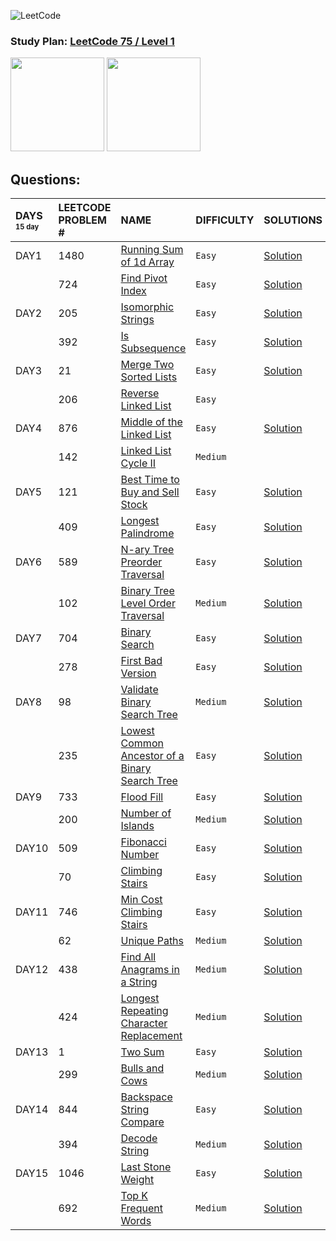 ![LeetCode](https://img.shields.io/badge/LeetCode-000000?style=for-the-badge&logo=LeetCode&logoColor=#d16c06)

### Study Plan: [LeetCode 75 / Level 1](https://leetcode.com/study-plan/leetcode-75/)

<p>
  <img src="https://assets.leetcode.com/study_plan/leetcode-75/cover.png" width="150" alt="" />  <img src="https://assets.leetcode.com/static_assets/others/%E5%85%A5%E9%97%A8.gif" width="150" alt="" />
</p>

## Questions:

| DAYS <sup><sup>15 day</sup></sup> | LEETCODE PROBLEM # |  NAME                         |  DIFFICULTY  | SOLUTIONS                                                                                                |
|:----------------------------------------------------|:-------------------| :---------------------------- | :----------- |:---------------------------------------------------------------------------------------------------------|
| DAY1                                                | 1480               | [Running Sum of 1d Array](https://leetcode.com/problems/running-sum-of-1d-array/) | `Easy` | [Solution](https://github.com/akunopaka/leetcode/blob/master/solutions/1480--running-sum-of-1d-array.md) |
|                                                     | 724                | [Find Pivot Index](https://leetcode.com/problems/find-pivot-index/) | `Easy` | [Solution](https://github.com/akunopaka/leetcode/blob/master/solutions/0724--find-pivot-index.md)  |
| DAY2                                                | 205                | [Isomorphic Strings](https://leetcode.com/problems/isomorphic-strings/) | `Easy` | [Solution](https://github.com/akunopaka/leetcode/blob/master/solutions/0205--isomorphic-strings.md)  |
|                                                     | 392                | [Is Subsequence](https://leetcode.com/problems/is-subsequence/) | `Easy` | [Solution](https://github.com/akunopaka/leetcode/blob/master/solutions/0392--is-subsequence.md) |
| DAY3                                                | 21                 | [Merge Two Sorted Lists](https://leetcode.com/problems/merge-two-sorted-lists/) | `Easy` | [Solution](https://github.com/akunopaka/leetcode/blob/master/solutions/)                                 |
|                                                     | 206                | [Reverse Linked List](https://leetcode.com/problems/reverse-linked-list/) | `Easy` |                                                                                                          |
| DAY4                                                | 876                | [Middle of the Linked List](https://leetcode.com/problems/middle-of-the-linked-list/) | `Easy` | [Solution](https://github.com/akunopaka/leetcode/blob/master/solutions/)                                 |
|                                                     | 142                | [Linked List Cycle II](https://leetcode.com/problems/linked-list-cycle-ii/) | `Medium` |                                                                                                          |
| DAY5                                                | 121                | [Best Time to Buy and Sell Stock](https://leetcode.com/problems/best-time-to-buy-and-sell-stock/) | `Easy` | [Solution]()                                                                                             |
|                                                     | 409                | [Longest Palindrome](https://leetcode.com/problems/longest-palindrome/) | `Easy` | [Solution]()                                                                                             |
| DAY6                                                | 589                | [N-ary Tree Preorder Traversal](https://leetcode.com/problems/n-ary-tree-preorder-traversal/) | `Easy` | [Solution]()                                                                                             |
|                                                     | 102                | [Binary Tree Level Order Traversal](https://leetcode.com/problems/binary-tree-level-order-traversal/) | `Medium` | [Solution]()                                                                                             |
| DAY7                                                | 704                | [Binary Search](https://leetcode.com/problems/binary-search/) | `Easy` | [Solution]()                                                                                             |
|                                                     | 278                | [First Bad Version](https://leetcode.com/problems/first-bad-version/) | `Easy` | [Solution]()                                                                                             |
| DAY8                                                | 98                 | [Validate Binary Search Tree](https://leetcode.com/problems/validate-binary-search-tree/) | `Medium` | [Solution]()                                                                                             |
|                                                     | 235                | [Lowest Common Ancestor of a Binary Search Tree](https://leetcode.com/problems/lowest-common-ancestor-of-a-binary-search-tree/) | `Easy` | [Solution]()                                                                                             |
| DAY9                                                | 733                | [Flood Fill](https://leetcode.com/problems/flood-fill/) | `Easy` | [Solution]()                                                                                             |
|                                                     | 200                | [Number of Islands](https://leetcode.com/problems/number-of-islands/) | `Medium` | [Solution]()                                                                                             |
| DAY10                                               | 509                | [Fibonacci Number](https://leetcode.com/problems/fibonacci-number/) | `Easy` | [Solution]()                                                                                             |
|                                                     | 70                 | [Climbing Stairs](https://leetcode.com/problems/climbing-stairs/) | `Easy` | [Solution]()                                                                                             |
| DAY11                                               | 746                | [Min Cost Climbing Stairs](https://leetcode.com/problems/min-cost-climbing-stairs/) | `Easy` | [Solution]()                                                                                             |
|                                                     | 62                 | [Unique Paths](https://leetcode.com/problems/unique-paths/) | `Medium` | [Solution]()                                                                                             |
| DAY12                                               | 438                | [Find All Anagrams in a String](https://leetcode.com/problems/find-all-anagrams-in-a-string/) | `Medium` | [Solution]()                                                                                             |
|                                                     | 424                | [Longest Repeating Character Replacement](https://leetcode.com/problems/longest-repeating-character-replacement/) | `Medium` | [Solution]()                                                                                             |
| DAY13                                               | 1                  | [Two Sum](https://leetcode.com/problems/two-sum/) | `Easy` | [Solution]()                                                                                             |
|                                                     | 299                | [Bulls and Cows](https://leetcode.com/problems/bulls-and-cows/) | `Medium` | [Solution]()                                                                                             |
| DAY14                                               | 844                | [Backspace String Compare](https://leetcode.com/problems/backspace-string-compare/) | `Easy` | [Solution]()                                                                                             |
|                                                     | 394                | [Decode String](https://leetcode.com/problems/decode-string/) | `Medium` | [Solution]()                                                                                             |
| DAY15                                               | 1046               | [Last Stone Weight](https://leetcode.com/problems/last-stone-weight/) | `Easy` | [Solution]()                                                                                             |
|                                                     | 692                | [Top K Frequent Words](https://leetcode.com/problems/top-k-frequent-words/) | `Medium` | [Solution]()                                                                                             |